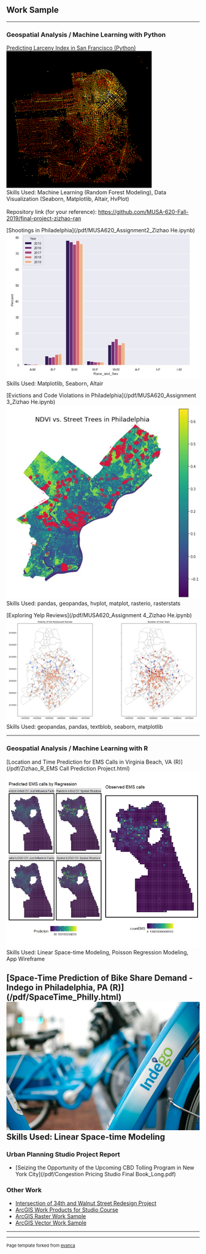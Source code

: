 ## Work Sample

---

### Geospatial Analysis / Machine Learning with Python

[Predicting Larceny Index in San Francisco (Python)](https://njxinran95.github.io/xin_he_finalproject/)
<img src="images/Python_img1.png?raw=true"/>
<br>Skills Used: Machine Learning (Random Forest Modeling), Data Visualization (Seaborn, Matplotlib, Altair, HvPlot)<br>
<br>Repository link (for your reference): https://github.com/MUSA-620-Fall-2019/final-project-zizhao-ran<br>

[Shootings in Philadelphia](/pdf/MUSA620_Assignment2_Zizhao He.ipynb)
<img src="images/Ass2_Python.JPG?raw=true"/>
<br>Skills Used: Matplotlib, Seaborn, Altair<br>

[Evictions and Code Violations in Philadelphia](/pdf/MUSA620_Assignment 3_Zizhao He.ipynb)
<img src="images/Ass3_Python.JPG?raw=true"/>
<br>Skills Used: pandas, geopandas, hvplot, matplot, rasterio, rasterstats<br>

[Exploring Yelp Reviews](/pdf/MUSA620_Assignment 4_Zizhao He.ipynb)
<img src="images/Ass4_Python.JPG?raw=true"/>
<br>Skills Used: geopandas, pandas, textblob, seaborn, matplotlib<br>

---

### Geospatial Analysis / Machine Learning with R

[Location and Time Prediction for EMS Calls in Virginia Beach, VA (R)](/pdf/Zizhao_R_EMS Call Prediction Project.html)
<img src="images/EMS_TitleImg.jpeg?raw=true"/>
<br>Skills Used: Linear Space-time Modeling, Poisson Regression Modeling, App Wireframe<br>

[Space-Time Prediction of Bike Share Demand - Indego in Philadelphia, PA (R)] (/pdf/SpaceTime_Philly.html)
<img src="images/Indego.JPG?raw=true"/>
<br>Skills Used: Linear Space-time Modeling<br>
---

### Urban Planning Studio Project Report

- [Seizing the Opportunity of the Upcoming CBD Tolling Program in New York City](/pdf/Congestion Pricing Studio Final Book_Long.pdf)

### Other Work

- [Intersection of 34th and Walnut Street Redesign Project](/pdf/Zizhao_WorkSample_SiteDesign.pdf)
- [ArcGIS Work Products for Studio Course](/pdf/Zizhao_ArcGIS_WorkSample_StudioCourse.pdf)
- [ArcGIS Raster Work Sample](/pdf/Zizhao_ArcGIS_Raster_WorkSample1.pdf)
- [ArcGIS Vector Work Sample](/pdf/Zizhao_ArcGIS_Vector_WorkSample1.pdf)

---




---
<p style="font-size:11px">Page template forked from <a href="https://github.com/evanca/quick-portfolio">evanca</a></p>
<!-- Remove above link if you don't want to attibute -->
